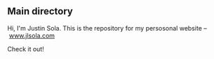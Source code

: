 ## Main directory

Hi, I'm Justin Sola. This is the repository for my persosonal website – www.jlsola.com

Check it out!
